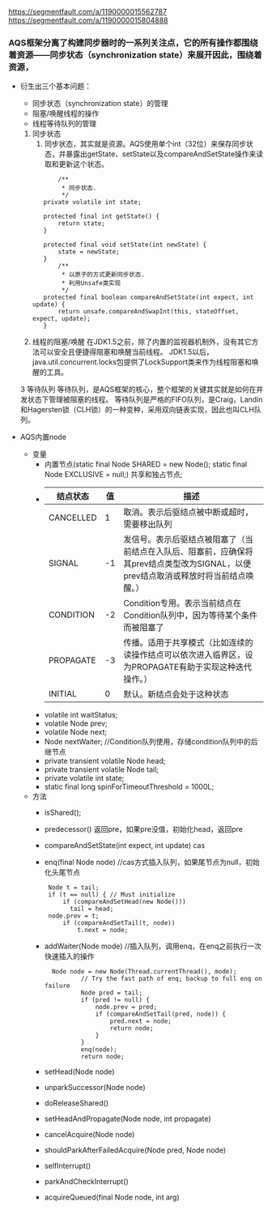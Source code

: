 https://segmentfault.com/a/1190000015562787
https://segmentfault.com/a/1190000015804888

### AQS框架分离了构建同步器时的一系列关注点，它的所有操作都围绕着资源——同步状态（synchronization state）来展开因此，围绕着资源，
- 衍生出三个基本问题：
    - 同步状态（synchronization state）的管理
    - 阻塞/唤醒线程的操作
    - 线程等待队列的管理
    
    1. 同步状态
        1. 同步状态，其实就是资源。AQS使用单个int（32位）来保存同步状态，并暴露出getState、setState以及compareAndSetState操作来读取和更新这个状态。
        ```
               /**
                * 同步状态.
                */
           private volatile int state;
           
           protected final int getState() {
               return state;
           }
           
           protected final void setState(int newState) {
               state = newState;
           }
               /**
                * 以原子的方式更新同步状态.
                * 利用Unsafe类实现
                */
           protected final boolean compareAndSetState(int expect, int update) {
               return unsafe.compareAndSwapInt(this, stateOffset, expect, update);
           }
       
        ```
    2. 线程的阻塞/唤醒
       在JDK1.5之前，除了内置的监视器机制外，没有其它方法可以安全且便捷得阻塞和唤醒当前线程。
       JDK1.5以后，java.util.concurrent.locks包提供了LockSupport类来作为线程阻塞和唤醒的工具。
   
    3 等待队列
       等待队列，是AQS框架的核心，整个框架的关键其实就是如何在并发状态下管理被阻塞的线程。
       等待队列是严格的FIFO队列，是Craig，Landin和Hagersten锁（CLH锁）的一种变种，采用双向链表实现，因此也叫CLH队列。
       
- AQS内置node
    - 变量
        - 内置节点(static final Node SHARED = new Node(); static final Node EXCLUSIVE = null;) 共享和独占节点;
        - <table>
          <thead><tr>
          <th>结点状态</th>
          <th>值</th>
          <th>描述</th>
          </tr></thead>
          <tbody>
          <tr>
          <td>CANCELLED</td>
          <td>1</td>
          <td>取消。表示后驱结点被中断或超时，需要移出队列</td>
          </tr>
          <tr>
          <td>SIGNAL</td>
          <td>-1</td>
          <td>发信号。表示后驱结点被阻塞了（当前结点在入队后、阻塞前，应确保将其prev结点类型改为SIGNAL，以便prev结点取消或释放时将当前结点唤醒。）</td>
          </tr>
          <tr>
          <td>CONDITION</td>
          <td>-2</td>
          <td>Condition专用。表示当前结点在Condition队列中，因为等待某个条件而被阻塞了</td>
          </tr>
          <tr>
          <td>PROPAGATE</td>
          <td>-3</td>
          <td>传播。适用于共享模式（比如连续的读操作结点可以依次进入临界区，设为PROPAGATE有助于实现这种迭代操作。）</td>
          </tr>
          <tr>
          <td>INITIAL</td>
          <td>0</td>
          <td>默认。新结点会处于这种状态</td>
          </tr>
          </tbody>
          </table>
        - volatile int waitStatus;
        - volatile Node prev;
        - volatile Node next;
        - Node nextWaiter;  //Condition队列使用，存储condition队列中的后继节点
        - private transient volatile Node head;
        - private transient volatile Node tail;
        - private volatile int state;
        - static final long spinForTimeoutThreshold = 1000L;
    - 方法
        - isShared();
        - predecessor() 返回pre，如果pre没值，初始化head，返回pre
        - compareAndSetState(int expect, int update) cas
        - enq(final Node node) //cas方式插入队列，如果尾节点为null，初始化头尾节点  
            ```
             Node t = tail;
             if (t == null) { // Must initialize
                 if (compareAndSetHead(new Node()))
                   tail = head;
             node.prev = t;
                 if (compareAndSetTail(t, node)) 
                     t.next = node;
            ```
        - addWaiter(Node mode)  //插入队列，调用enq，在enq之前执行一次快速插入的操作
          ```
            Node node = new Node(Thread.currentThread(), mode);
                    // Try the fast path of enq; backup to full enq on failure
                    Node pred = tail;
                    if (pred != null) {
                        node.prev = pred;
                        if (compareAndSetTail(pred, node)) {
                            pred.next = node;
                            return node;
                        }
                    }
                    enq(node);
                    return node;
          ```
        - setHead(Node node)
        
        - unparkSuccessor(Node node)
        - doReleaseShared()
        - setHeadAndPropagate(Node node, int propagate)
        - cancelAcquire(Node node)
        - shouldParkAfterFailedAcquire(Node pred, Node node)
        - selfInterrupt()
        - parkAndCheckInterrupt()
        - acquireQueued(final Node node, int arg)
                                                                                            